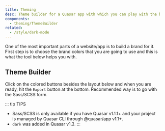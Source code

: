 ```yaml
---
title: Theming
desc: Theme builder for a Quasar app with which you can play with the brand colors.
components:
  - theming/ThemeBuilder
related:
  - /style/dark-mode
---
```


One of the most important parts of a website/app is to build a brand for it. First step is to choose the brand colors that you are going to use and this is what the tool below helps you with.

## Theme Builder

Click on the colored buttons besides the layout below and when you are ready, hit the `Export` button at the bottom. Recommended way is to go with the Sass/SCSS form.

<theme-builder class="q-py-lg" />

::: tip TIPS
* Sass/SCSS is only available if you have Quasar v1.1.1+ and your project is managed by Quasar CLI through @quasar/app v1.1+.
* `dark` was added in Quasar v1.3.
:::

